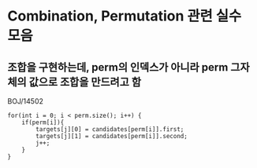 # Combination, Permutation 관련 실수 모음

## 조합을 구현하는데, perm의 인덱스가 아니라 perm 그자체의 값으로 조합을 만드려고 함

BOJ/14502
~~~
for(int i = 0; i < perm.size(); i++) {
    if(perm[i]){
        targets[j][0] = candidates[perm[i]].first;
        targets[j][1] = candidates[perm[i]].second;
        j++;
    }
}
~~~